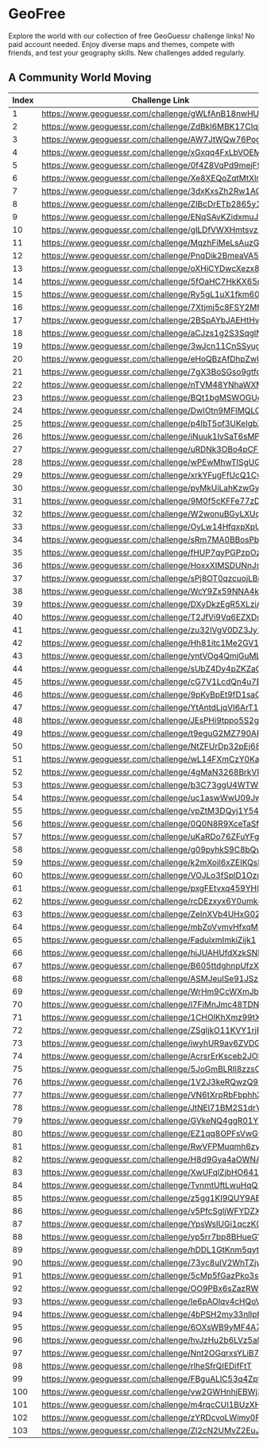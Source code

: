 # GeoFree
Explore the world with our collection of free GeoGuessr challenge links! No paid account needed. Enjoy diverse maps and themes, compete with friends, and test your geography skills. New challenges added regularly.

## A Community World Moving

| Index | Challenge Link |
|-------|----------------|
| 1     | <a href='https://www.geoguessr.com/challenge/gWLfAnB18nwHUhwG' target='_blank'>https://www.geoguessr.com/challenge/gWLfAnB18nwHUhwG</a> |
| 2     | <a href='https://www.geoguessr.com/challenge/ZdBkl6MBK17CIqjq' target='_blank'>https://www.geoguessr.com/challenge/ZdBkl6MBK17CIqjq</a> |
| 3     | <a href='https://www.geoguessr.com/challenge/AW7JtWQw76PogZuj' target='_blank'>https://www.geoguessr.com/challenge/AW7JtWQw76PogZuj</a> |
| 4     | <a href='https://www.geoguessr.com/challenge/xGxqq4FxLbVOEMET' target='_blank'>https://www.geoguessr.com/challenge/xGxqq4FxLbVOEMET</a> |
| 5     | <a href='https://www.geoguessr.com/challenge/0f4Z8VqPd9mejF9k' target='_blank'>https://www.geoguessr.com/challenge/0f4Z8VqPd9mejF9k</a> |
| 6     | <a href='https://www.geoguessr.com/challenge/Xe8XEQoZqtMtXlnC' target='_blank'>https://www.geoguessr.com/challenge/Xe8XEQoZqtMtXlnC</a> |
| 7     | <a href='https://www.geoguessr.com/challenge/3dxKxsZh2Rw1ACjs' target='_blank'>https://www.geoguessr.com/challenge/3dxKxsZh2Rw1ACjs</a> |
| 8     | <a href='https://www.geoguessr.com/challenge/ZIBcDrETb2865y1J' target='_blank'>https://www.geoguessr.com/challenge/ZIBcDrETb2865y1J</a> |
| 9     | <a href='https://www.geoguessr.com/challenge/ENqSAvKZidxmuJCJ' target='_blank'>https://www.geoguessr.com/challenge/ENqSAvKZidxmuJCJ</a> |
| 10     | <a href='https://www.geoguessr.com/challenge/gILDfVWXHmtsvz2K' target='_blank'>https://www.geoguessr.com/challenge/gILDfVWXHmtsvz2K</a> |
| 11     | <a href='https://www.geoguessr.com/challenge/MqzhFiMeLsAuzGVm' target='_blank'>https://www.geoguessr.com/challenge/MqzhFiMeLsAuzGVm</a> |
| 12     | <a href='https://www.geoguessr.com/challenge/PnqDik2BmeaVA577' target='_blank'>https://www.geoguessr.com/challenge/PnqDik2BmeaVA577</a> |
| 13     | <a href='https://www.geoguessr.com/challenge/oXHiCYDwcXezx8QS' target='_blank'>https://www.geoguessr.com/challenge/oXHiCYDwcXezx8QS</a> |
| 14     | <a href='https://www.geoguessr.com/challenge/5fOaHC7HkKX65rw0' target='_blank'>https://www.geoguessr.com/challenge/5fOaHC7HkKX65rw0</a> |
| 15     | <a href='https://www.geoguessr.com/challenge/Ry5gL1uX1fkm60Fw' target='_blank'>https://www.geoguessr.com/challenge/Ry5gL1uX1fkm60Fw</a> |
| 16     | <a href='https://www.geoguessr.com/challenge/7Xtjmj5c8FSY2MfS' target='_blank'>https://www.geoguessr.com/challenge/7Xtjmj5c8FSY2MfS</a> |
| 17     | <a href='https://www.geoguessr.com/challenge/2BSpAYbJAEHtHvqO' target='_blank'>https://www.geoguessr.com/challenge/2BSpAYbJAEHtHvqO</a> |
| 18     | <a href='https://www.geoguessr.com/challenge/aCJzs1g2S3SqglNX' target='_blank'>https://www.geoguessr.com/challenge/aCJzs1g2S3SqglNX</a> |
| 19     | <a href='https://www.geoguessr.com/challenge/3wJcn11CnSSyug0G' target='_blank'>https://www.geoguessr.com/challenge/3wJcn11CnSSyug0G</a> |
| 20     | <a href='https://www.geoguessr.com/challenge/eHoQBzAfDhpZwUce' target='_blank'>https://www.geoguessr.com/challenge/eHoQBzAfDhpZwUce</a> |
| 21     | <a href='https://www.geoguessr.com/challenge/7gX3BoSGso9gtfcj' target='_blank'>https://www.geoguessr.com/challenge/7gX3BoSGso9gtfcj</a> |
| 22     | <a href='https://www.geoguessr.com/challenge/nTVM48YNhaWXMj3i' target='_blank'>https://www.geoguessr.com/challenge/nTVM48YNhaWXMj3i</a> |
| 23     | <a href='https://www.geoguessr.com/challenge/BQt1bgMSWOGUdCq2' target='_blank'>https://www.geoguessr.com/challenge/BQt1bgMSWOGUdCq2</a> |
| 24     | <a href='https://www.geoguessr.com/challenge/DwIOtn9MFIMQLCRZ' target='_blank'>https://www.geoguessr.com/challenge/DwIOtn9MFIMQLCRZ</a> |
| 25     | <a href='https://www.geoguessr.com/challenge/p4IbT5of3UKeIgbZ' target='_blank'>https://www.geoguessr.com/challenge/p4IbT5of3UKeIgbZ</a> |
| 26     | <a href='https://www.geoguessr.com/challenge/iNuuk1IvSaT6sMPg' target='_blank'>https://www.geoguessr.com/challenge/iNuuk1IvSaT6sMPg</a> |
| 27     | <a href='https://www.geoguessr.com/challenge/uRDNk3OBo4pCF2uS' target='_blank'>https://www.geoguessr.com/challenge/uRDNk3OBo4pCF2uS</a> |
| 28     | <a href='https://www.geoguessr.com/challenge/wPEwMhwTISgUGocE' target='_blank'>https://www.geoguessr.com/challenge/wPEwMhwTISgUGocE</a> |
| 29     | <a href='https://www.geoguessr.com/challenge/xrkYFugFfUcQ1Cvy' target='_blank'>https://www.geoguessr.com/challenge/xrkYFugFfUcQ1Cvy</a> |
| 30     | <a href='https://www.geoguessr.com/challenge/pvMkUiLahKzwGyQh' target='_blank'>https://www.geoguessr.com/challenge/pvMkUiLahKzwGyQh</a> |
| 31     | <a href='https://www.geoguessr.com/challenge/9M0f5cKFFe77zDPe' target='_blank'>https://www.geoguessr.com/challenge/9M0f5cKFFe77zDPe</a> |
| 32     | <a href='https://www.geoguessr.com/challenge/W2wonuBGyLXUqckL' target='_blank'>https://www.geoguessr.com/challenge/W2wonuBGyLXUqckL</a> |
| 33     | <a href='https://www.geoguessr.com/challenge/OyLw14HfqxpXpUV8' target='_blank'>https://www.geoguessr.com/challenge/OyLw14HfqxpXpUV8</a> |
| 34     | <a href='https://www.geoguessr.com/challenge/sRm7MA0BBosPbiYM' target='_blank'>https://www.geoguessr.com/challenge/sRm7MA0BBosPbiYM</a> |
| 35     | <a href='https://www.geoguessr.com/challenge/fHUP7qyPGPzpOzF6' target='_blank'>https://www.geoguessr.com/challenge/fHUP7qyPGPzpOzF6</a> |
| 36     | <a href='https://www.geoguessr.com/challenge/HoxxXIMSDUNnJsfs' target='_blank'>https://www.geoguessr.com/challenge/HoxxXIMSDUNnJsfs</a> |
| 37     | <a href='https://www.geoguessr.com/challenge/sPj8OT0qzcuojLBn' target='_blank'>https://www.geoguessr.com/challenge/sPj8OT0qzcuojLBn</a> |
| 38     | <a href='https://www.geoguessr.com/challenge/WcY9Zx59NNA4ksIk' target='_blank'>https://www.geoguessr.com/challenge/WcY9Zx59NNA4ksIk</a> |
| 39     | <a href='https://www.geoguessr.com/challenge/DXyDkzEgR5XLziAF' target='_blank'>https://www.geoguessr.com/challenge/DXyDkzEgR5XLziAF</a> |
| 40     | <a href='https://www.geoguessr.com/challenge/T2JfVi9Vq6EZXDo1' target='_blank'>https://www.geoguessr.com/challenge/T2JfVi9Vq6EZXDo1</a> |
| 41     | <a href='https://www.geoguessr.com/challenge/zu32lVgV0DZ3Jy1J' target='_blank'>https://www.geoguessr.com/challenge/zu32lVgV0DZ3Jy1J</a> |
| 42     | <a href='https://www.geoguessr.com/challenge/Hh81itc1Me2GV1qi' target='_blank'>https://www.geoguessr.com/challenge/Hh81itc1Me2GV1qi</a> |
| 43     | <a href='https://www.geoguessr.com/challenge/yntVOg4QmjGuMLMR' target='_blank'>https://www.geoguessr.com/challenge/yntVOg4QmjGuMLMR</a> |
| 44     | <a href='https://www.geoguessr.com/challenge/sUbZ4Dy4pZKZaGAE' target='_blank'>https://www.geoguessr.com/challenge/sUbZ4Dy4pZKZaGAE</a> |
| 45     | <a href='https://www.geoguessr.com/challenge/cG7V1LcdQn4u7BjR' target='_blank'>https://www.geoguessr.com/challenge/cG7V1LcdQn4u7BjR</a> |
| 46     | <a href='https://www.geoguessr.com/challenge/9pKvBpEt9fD1saCZ' target='_blank'>https://www.geoguessr.com/challenge/9pKvBpEt9fD1saCZ</a> |
| 47     | <a href='https://www.geoguessr.com/challenge/YtAntdLjqVI6ArT1' target='_blank'>https://www.geoguessr.com/challenge/YtAntdLjqVI6ArT1</a> |
| 48     | <a href='https://www.geoguessr.com/challenge/JEsPHi9tppo5S2gP' target='_blank'>https://www.geoguessr.com/challenge/JEsPHi9tppo5S2gP</a> |
| 49     | <a href='https://www.geoguessr.com/challenge/t9eguG2MZ790APcy' target='_blank'>https://www.geoguessr.com/challenge/t9eguG2MZ790APcy</a> |
| 50     | <a href='https://www.geoguessr.com/challenge/NtZFUrDp32pEj68D' target='_blank'>https://www.geoguessr.com/challenge/NtZFUrDp32pEj68D</a> |
| 51     | <a href='https://www.geoguessr.com/challenge/wL14FXmCzY0KaF5x' target='_blank'>https://www.geoguessr.com/challenge/wL14FXmCzY0KaF5x</a> |
| 52     | <a href='https://www.geoguessr.com/challenge/4gMaN3268BrkVPkb' target='_blank'>https://www.geoguessr.com/challenge/4gMaN3268BrkVPkb</a> |
| 53     | <a href='https://www.geoguessr.com/challenge/b3C73ggU4WTWydIf' target='_blank'>https://www.geoguessr.com/challenge/b3C73ggU4WTWydIf</a> |
| 54     | <a href='https://www.geoguessr.com/challenge/uc1aswWwU09JwTJp' target='_blank'>https://www.geoguessr.com/challenge/uc1aswWwU09JwTJp</a> |
| 55     | <a href='https://www.geoguessr.com/challenge/vpZtM3DQyj1Y54NX' target='_blank'>https://www.geoguessr.com/challenge/vpZtM3DQyj1Y54NX</a> |
| 56     | <a href='https://www.geoguessr.com/challenge/0Q0N8R9XceTaSf4O' target='_blank'>https://www.geoguessr.com/challenge/0Q0N8R9XceTaSf4O</a> |
| 57     | <a href='https://www.geoguessr.com/challenge/uKaRDo76ZFuYFg31' target='_blank'>https://www.geoguessr.com/challenge/uKaRDo76ZFuYFg31</a> |
| 58     | <a href='https://www.geoguessr.com/challenge/g09pyhkS9C8bQvs7' target='_blank'>https://www.geoguessr.com/challenge/g09pyhkS9C8bQvs7</a> |
| 59     | <a href='https://www.geoguessr.com/challenge/k2mXojl6xZEIKQsL' target='_blank'>https://www.geoguessr.com/challenge/k2mXojl6xZEIKQsL</a> |
| 60     | <a href='https://www.geoguessr.com/challenge/VOJLo3fSplD1OzqF' target='_blank'>https://www.geoguessr.com/challenge/VOJLo3fSplD1OzqF</a> |
| 61     | <a href='https://www.geoguessr.com/challenge/pxgFEtvxq459YH03' target='_blank'>https://www.geoguessr.com/challenge/pxgFEtvxq459YH03</a> |
| 62     | <a href='https://www.geoguessr.com/challenge/rcDEzxyx6Y0umk4z' target='_blank'>https://www.geoguessr.com/challenge/rcDEzxyx6Y0umk4z</a> |
| 63     | <a href='https://www.geoguessr.com/challenge/ZeInXVb4UHxG02QD' target='_blank'>https://www.geoguessr.com/challenge/ZeInXVb4UHxG02QD</a> |
| 64     | <a href='https://www.geoguessr.com/challenge/mbZoVvmvHfxqMHER' target='_blank'>https://www.geoguessr.com/challenge/mbZoVvmvHfxqMHER</a> |
| 65     | <a href='https://www.geoguessr.com/challenge/FadulxmImkiZijk1' target='_blank'>https://www.geoguessr.com/challenge/FadulxmImkiZijk1</a> |
| 66     | <a href='https://www.geoguessr.com/challenge/hjJUAHUfdXzkSNDM' target='_blank'>https://www.geoguessr.com/challenge/hjJUAHUfdXzkSNDM</a> |
| 67     | <a href='https://www.geoguessr.com/challenge/B605ttdghnpUfzXR' target='_blank'>https://www.geoguessr.com/challenge/B605ttdghnpUfzXR</a> |
| 68     | <a href='https://www.geoguessr.com/challenge/ASMJeuISe91JSzQc' target='_blank'>https://www.geoguessr.com/challenge/ASMJeuISe91JSzQc</a> |
| 69     | <a href='https://www.geoguessr.com/challenge/WrHm9CcWXmJbaH75' target='_blank'>https://www.geoguessr.com/challenge/WrHm9CcWXmJbaH75</a> |
| 70     | <a href='https://www.geoguessr.com/challenge/l7FiMnJmc48TDNls' target='_blank'>https://www.geoguessr.com/challenge/l7FiMnJmc48TDNls</a> |
| 71     | <a href='https://www.geoguessr.com/challenge/1CHOlKhXmz99tXPW' target='_blank'>https://www.geoguessr.com/challenge/1CHOlKhXmz99tXPW</a> |
| 72     | <a href='https://www.geoguessr.com/challenge/ZSgIjkO11KVY1rjR' target='_blank'>https://www.geoguessr.com/challenge/ZSgIjkO11KVY1rjR</a> |
| 73     | <a href='https://www.geoguessr.com/challenge/iwyhUR9av6ZVDGl3' target='_blank'>https://www.geoguessr.com/challenge/iwyhUR9av6ZVDGl3</a> |
| 74     | <a href='https://www.geoguessr.com/challenge/AcrsrErKsceb2JOb' target='_blank'>https://www.geoguessr.com/challenge/AcrsrErKsceb2JOb</a> |
| 75     | <a href='https://www.geoguessr.com/challenge/5JoGmBLRIl8zzsOD' target='_blank'>https://www.geoguessr.com/challenge/5JoGmBLRIl8zzsOD</a> |
| 76     | <a href='https://www.geoguessr.com/challenge/1V2J3keRQwzQ9MEM' target='_blank'>https://www.geoguessr.com/challenge/1V2J3keRQwzQ9MEM</a> |
| 77     | <a href='https://www.geoguessr.com/challenge/VN6tXrpRbFbphhXA' target='_blank'>https://www.geoguessr.com/challenge/VN6tXrpRbFbphhXA</a> |
| 78     | <a href='https://www.geoguessr.com/challenge/JtNEl71BM2S1drYc' target='_blank'>https://www.geoguessr.com/challenge/JtNEl71BM2S1drYc</a> |
| 79     | <a href='https://www.geoguessr.com/challenge/GVkeNQ4ggR01Yzs2' target='_blank'>https://www.geoguessr.com/challenge/GVkeNQ4ggR01Yzs2</a> |
| 80     | <a href='https://www.geoguessr.com/challenge/EZ1qq8OPFsVwGwcP' target='_blank'>https://www.geoguessr.com/challenge/EZ1qq8OPFsVwGwcP</a> |
| 81     | <a href='https://www.geoguessr.com/challenge/RwVFPMuqmh6zvjoG' target='_blank'>https://www.geoguessr.com/challenge/RwVFPMuqmh6zvjoG</a> |
| 82     | <a href='https://www.geoguessr.com/challenge/H8d9Gya4aOWNA2Fc' target='_blank'>https://www.geoguessr.com/challenge/H8d9Gya4aOWNA2Fc</a> |
| 83     | <a href='https://www.geoguessr.com/challenge/XwUFqlZjbHO641JK' target='_blank'>https://www.geoguessr.com/challenge/XwUFqlZjbHO641JK</a> |
| 84     | <a href='https://www.geoguessr.com/challenge/TvnmtUftLwuHqQ2K' target='_blank'>https://www.geoguessr.com/challenge/TvnmtUftLwuHqQ2K</a> |
| 85     | <a href='https://www.geoguessr.com/challenge/z5gg1KI9QUY9AEFm' target='_blank'>https://www.geoguessr.com/challenge/z5gg1KI9QUY9AEFm</a> |
| 86     | <a href='https://www.geoguessr.com/challenge/v5PfcSgljWFYDZXO' target='_blank'>https://www.geoguessr.com/challenge/v5PfcSgljWFYDZXO</a> |
| 87     | <a href='https://www.geoguessr.com/challenge/YpsWsIUGi1qczK07' target='_blank'>https://www.geoguessr.com/challenge/YpsWsIUGi1qczK07</a> |
| 88     | <a href='https://www.geoguessr.com/challenge/yp5rr7bp8BHueGYT' target='_blank'>https://www.geoguessr.com/challenge/yp5rr7bp8BHueGYT</a> |
| 89     | <a href='https://www.geoguessr.com/challenge/hDDL1GtKnm5qytII' target='_blank'>https://www.geoguessr.com/challenge/hDDL1GtKnm5qytII</a> |
| 90     | <a href='https://www.geoguessr.com/challenge/73yc8uIV2WhTZjww' target='_blank'>https://www.geoguessr.com/challenge/73yc8uIV2WhTZjww</a> |
| 91     | <a href='https://www.geoguessr.com/challenge/5cMp5fGazPko3sf4' target='_blank'>https://www.geoguessr.com/challenge/5cMp5fGazPko3sf4</a> |
| 92     | <a href='https://www.geoguessr.com/challenge/OO9PBx6sZazRWzUf' target='_blank'>https://www.geoguessr.com/challenge/OO9PBx6sZazRWzUf</a> |
| 93     | <a href='https://www.geoguessr.com/challenge/Ie6pAOlqv4cHQoVw' target='_blank'>https://www.geoguessr.com/challenge/Ie6pAOlqv4cHQoVw</a> |
| 94     | <a href='https://www.geoguessr.com/challenge/4bPSH2my33nlIpfc' target='_blank'>https://www.geoguessr.com/challenge/4bPSH2my33nlIpfc</a> |
| 95     | <a href='https://www.geoguessr.com/challenge/6OXsWB9yMF4A7nEA' target='_blank'>https://www.geoguessr.com/challenge/6OXsWB9yMF4A7nEA</a> |
| 96     | <a href='https://www.geoguessr.com/challenge/hvJzHu2b6LVz5alb' target='_blank'>https://www.geoguessr.com/challenge/hvJzHu2b6LVz5alb</a> |
| 97     | <a href='https://www.geoguessr.com/challenge/Nnt2OGqrxsYLiB77' target='_blank'>https://www.geoguessr.com/challenge/Nnt2OGqrxsYLiB77</a> |
| 98     | <a href='https://www.geoguessr.com/challenge/rlheSfrQIEDifFtT' target='_blank'>https://www.geoguessr.com/challenge/rlheSfrQIEDifFtT</a> |
| 99     | <a href='https://www.geoguessr.com/challenge/FBguALlC53q4ZptH' target='_blank'>https://www.geoguessr.com/challenge/FBguALlC53q4ZptH</a> |
| 100     | <a href='https://www.geoguessr.com/challenge/vw2GWHnhjEBWj3RU' target='_blank'>https://www.geoguessr.com/challenge/vw2GWHnhjEBWj3RU</a> |
| 101     | <a href='https://www.geoguessr.com/challenge/m4rqcCUI1BUzXH68' target='_blank'>https://www.geoguessr.com/challenge/m4rqcCUI1BUzXH68</a> |
| 102     | <a href='https://www.geoguessr.com/challenge/zYRDcvoLWimy0FUb' target='_blank'>https://www.geoguessr.com/challenge/zYRDcvoLWimy0FUb</a> |
| 103     | <a href='https://www.geoguessr.com/challenge/Zl2cN2UMvZ2EuJoz' target='_blank'>https://www.geoguessr.com/challenge/Zl2cN2UMvZ2EuJoz</a> |
